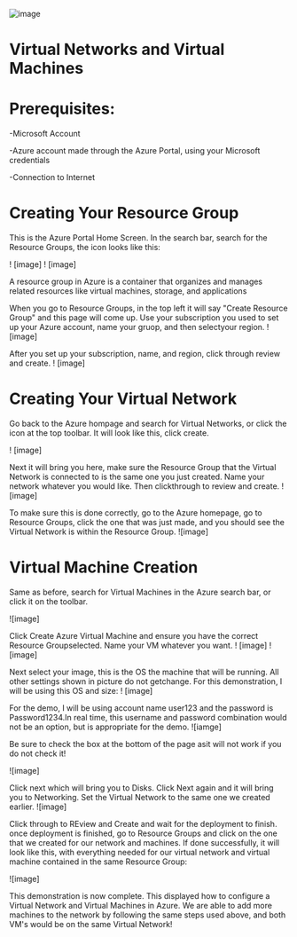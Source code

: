![image](https://github.com/user-attachments/assets/f4a86f09-09b8-4ab5-870b-a2de3c588e6f)
# Virtual Networks and Virtual Machines


# Prerequisites:
-Microsoft Account

-Azure account made through the Azure Portal, using your Microsoft credentials

-Connection to Internet


# Creating Your Resource Group

This is the Azure Portal Home Screen. In the search bar, search for the Resource Groups, the icon looks like this:

! [image]
! [image]

A resource group in Azure is a container that organizes and manages related resources like virtual machines, storage, and applications

When you go to Resource Groups, in the top left it will say "Create Resource Group" and this page will come up. Use your subscription you used to set up your Azure account, name your gruop, and then selectyour region.
! [image]

After you set up your subscription, name, and region, click through review and create.
! [image]

# Creating Your Virtual Network

Go back to the Azure hompage and search for Virtual Networks, or click the icon at the top toolbar. It will look like this, click create.

! [image]

Next it will bring you here, make sure the Resource Group that the Virtual Network is connected to is the same one you just created. Name your network whatever you would like. Then clickthrough to review and create.
! [image]

To make sure this is done correctly, go to the Azure homepage, go to Resource Groups, click the one that was just made, and you should see the Virtual Network is within the Resource Group. 
![image]

# Virtual Machine Creation

Same as before, search for Virtual Machines in the Azure search bar, or click it on the toolbar.

![image]

Click Create Azure Virtual Machine and ensure you have the correct Resource Groupselected. Name your VM whatever you want.
! [image]
! [image]

Next select your image, this is the OS the machine that will be running. All other settings shown in picture do not getchange. For this demonstration, I will be using this OS and size:
! [image]

For the demo, I will be using account name user123 and the password is Password1234.In real time, this username and password combination would not be an option, but is appropriate for the demo.
![iamge]

Be sure to check the box at the bottom of the page asit will not work if you do not check it!

![image]

Click next which will bring you to Disks. Click Next again and it will bring you to Networking. Set the Virtual Network to the same one we created earlier.
![image]

Click through to REview and Create and wait for the deployment to finish. once deployment is finished, go to Resource Groups and click on the one that we created for our network and machines. If done successfully, it will look like this, with everything needed for our virtual network and virtual machine contained in the same Resource Group:

![image]

This demonstration is now complete. This displayed how to configure a Virtual Network and Virtual Machines in Azure. We are able to add more machines to the network by following the same steps used above, and both VM's would be on the same Virtual Network!







